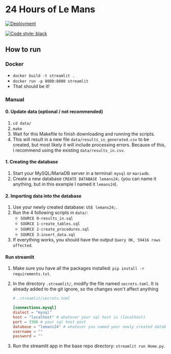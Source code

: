 # 24 Hours of Le Mans

[![Deployment](https://github.com/Gonzaga-CPSC-321-Fall-2023/project-Ben10164/actions/workflows/deploy.yaml/badge.svg)](https://github.com/Gonzaga-CPSC-321-Fall-2023/project-Ben10164/actions/workflows/deploy.yaml)

[![Code style: black](https://img.shields.io/badge/code%20style-black-000000.svg)](https://github.com/psf/black)

## How to run

### Docker

* `docker build -t streamlit .`
* `docker run -p 8080:8080 streamlit`
* That should be it!

### Manual

#### 0. Update data (optional / not recommended)

1. `cd data/`
2. `make`
3. Wait for this Makefile to finish downloading and running the scripts.
4. This will result in a new file `data/results_in_generated.csv` to be created, but most likely it will include processing errors. Because of this, I recommend using the existing `data/results_in.csv`.

#### 1. Creating the database

1. Start your MySQL/MariaDB server in a terminal: `mysql` or `mariadb`.
2. Create a new database `CREATE DATABASE lemans24;` (you can name it anything, but in this example I named it `lemans24`).

#### 2. Importing data into the database

1. Use your newly created database: `USE lemans24;`.
2. Run the 4 following scripts in `data/`:
    * `SOURCE 0-results_in.sql`
    * `SOURCE 1-create_tables.sql`
    * `SOURCE 2-create_procedures.sql`
    * `SOURCE 3-insert_data.sql`
3. If everything works, you should have the output `Query OK, 59416 rows affected`.

#### Run streamlit

1. Make sure you have all the packages installed: `pip install -r requirements.txt`.

2. In the directory `.streamlit/`, modify the file named `secrets.toml`. It is already added to the git ignore, so the changes won't affect anything

    ```toml
    # .streamlit/secrets.toml

    [connections.mysql]
    dialect = "mysql"
    host = "localhost" # whatever your sql host is (localhost)
    port = 3306 # your sql host post
    database = "lemans24" # whatever you named your newly created database
    username = ""
    password = ""
    ```

3. Run the streamlit app in the base repo directory: `streamlit run Home.py`.

